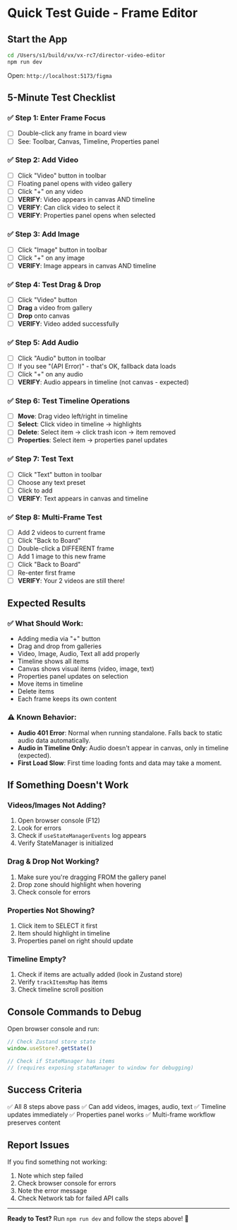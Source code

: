 # Quick Test Guide - Frame Editor

## Start the App
```bash
cd /Users/s1/build/vx/vx-rc7/director-video-editor
npm run dev
```

Open: `http://localhost:5173/figma`

## 5-Minute Test Checklist

### ✅ Step 1: Enter Frame Focus
- [ ] Double-click any frame in board view
- [ ] See: Toolbar, Canvas, Timeline, Properties panel

### ✅ Step 2: Add Video
- [ ] Click "Video" button in toolbar
- [ ] Floating panel opens with video gallery
- [ ] Click "+" on any video
- [ ] **VERIFY**: Video appears in canvas AND timeline
- [ ] **VERIFY**: Can click video to select it
- [ ] **VERIFY**: Properties panel opens when selected

### ✅ Step 3: Add Image  
- [ ] Click "Image" button in toolbar
- [ ] Click "+" on any image
- [ ] **VERIFY**: Image appears in canvas AND timeline

### ✅ Step 4: Test Drag & Drop
- [ ] Click "Video" button
- [ ] **Drag** a video from gallery
- [ ] **Drop** onto canvas
- [ ] **VERIFY**: Video added successfully

### ✅ Step 5: Add Audio
- [ ] Click "Audio" button in toolbar
- [ ] If you see "(API Error)" - that's OK, fallback data loads
- [ ] Click "+" on any audio
- [ ] **VERIFY**: Audio appears in timeline (not canvas - expected)

### ✅ Step 6: Test Timeline Operations
- [ ] **Move**: Drag video left/right in timeline
- [ ] **Select**: Click video in timeline → highlights
- [ ] **Delete**: Select item → click trash icon → item removed
- [ ] **Properties**: Select item → properties panel updates

### ✅ Step 7: Test Text
- [ ] Click "Text" button in toolbar
- [ ] Choose any text preset
- [ ] Click to add
- [ ] **VERIFY**: Text appears in canvas and timeline

### ✅ Step 8: Multi-Frame Test
- [ ] Add 2 videos to current frame
- [ ] Click "Back to Board"
- [ ] Double-click a DIFFERENT frame
- [ ] Add 1 image to this new frame
- [ ] Click "Back to Board"
- [ ] Re-enter first frame
- [ ] **VERIFY**: Your 2 videos are still there!

## Expected Results

### ✅ What Should Work:
- Adding media via "+" button
- Drag and drop from galleries
- Video, Image, Audio, Text all add properly
- Timeline shows all items
- Canvas shows visual items (video, image, text)
- Properties panel updates on selection
- Move items in timeline
- Delete items
- Each frame keeps its own content

### ⚠️ Known Behavior:
- **Audio 401 Error**: Normal when running standalone. Falls back to static audio data automatically.
- **Audio in Timeline Only**: Audio doesn't appear in canvas, only in timeline (expected).
- **First Load Slow**: First time loading fonts and data may take a moment.

## If Something Doesn't Work

### Videos/Images Not Adding?
1. Open browser console (F12)
2. Look for errors
3. Check if `useStateManagerEvents` log appears
4. Verify StateManager is initialized

### Drag & Drop Not Working?
1. Make sure you're dragging FROM the gallery panel
2. Drop zone should highlight when hovering
3. Check console for errors

### Properties Not Showing?
1. Click item to SELECT it first
2. Item should highlight in timeline
3. Properties panel on right should update

### Timeline Empty?
1. Check if items are actually added (look in Zustand store)
2. Verify `trackItemsMap` has items
3. Check timeline scroll position

## Console Commands to Debug

Open browser console and run:

```javascript
// Check Zustand store state
window.useStore?.getState()

// Check if StateManager has items
// (requires exposing stateManager to window for debugging)
```

## Success Criteria

✅ All 8 steps above pass
✅ Can add videos, images, audio, text
✅ Timeline updates immediately
✅ Properties panel works
✅ Multi-frame workflow preserves content

## Report Issues

If you find something not working:
1. Note which step failed
2. Check browser console for errors
3. Note the error message
4. Check Network tab for failed API calls

---

**Ready to Test?** Run `npm run dev` and follow the steps above! 🚀

